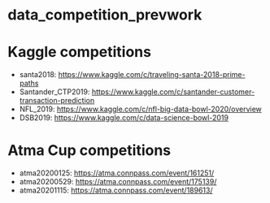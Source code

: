 # data_competition_prevwork

# Kaggle competitions
- santa2018: https://www.kaggle.com/c/traveling-santa-2018-prime-paths
- Santander_CTP2019: https://www.kaggle.com/c/santander-customer-transaction-prediction
- NFL_2019: https://www.kaggle.com/c/nfl-big-data-bowl-2020/overview
- DSB2019: https://www.kaggle.com/c/data-science-bowl-2019

# Atma Cup competitions
- atma20200125: https://atma.connpass.com/event/161251/
- atma20200529: https://atma.connpass.com/event/175139/
- atma20201115: https://atma.connpass.com/event/189613/

